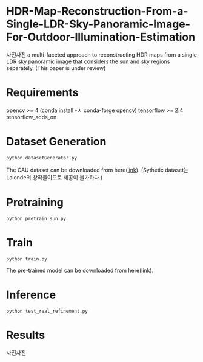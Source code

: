 # HDR-Map-Reconstruction-From-a-Single-LDR-Sky-Panoramic-Image-For-Outdoor-Illumination-Estimation
사진사진
a multi-faceted approach to reconstructing HDR maps from a single LDR sky panoramic image that considers the sun and sky regions separately.
(This paper is under review)


# Requirements
opencv >= 4 (conda install -ㅊ conda-forge opencv)
tensorflow >= 2.4
tensorflow_adds_on

# Dataset Generation
```
python datasetGenerator.py
```
The CAU dataset can be downloaded from here([link](https://drive.google.com/drive/folders/1-EujEiQdLnBVUENRKUOU56_g0PgdWYVI?usp=sharing)).
(Sythetic dataset는 Lalonde의 창작물이므로 제공이 불가하다.)

# Pretraining
```
python pretrain_sun.py
```

# Train
```
python train.py
```
The pre-trained model can be downloaded from here(link).

# Inference
```
python test_real_refinement.py
```

# Results
사진사진
